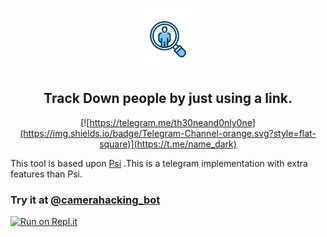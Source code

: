 <p align='center'><img style="height:100px;width:100px" src="icon.png" ></p>

<h2 align='center'>Track Down people by just using a link.</h2>

<div align="center">

[![https://telegram.me/th30neand0nly0ne](https://img.shields.io/badge/Telegram-Channel-orange.svg?style=flat-square)](https://t.me/name_dark)

</div>

This tool is based upon [Psi](https://github.com/Th30neAnd0nly/Psi) .This is a telegram implementation with extra features than Psi.
### Try it at [@camerahacking_bot](https://t.me/dark0rat54_bot)




[![Run on Repl.it](https://replit.com/badge/github/Th30neAnd0nly/TrackDown)](https://repl.it/github/MR-DARK54/camera_hacking)


 


